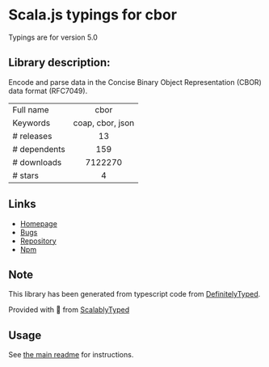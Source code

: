 
# Scala.js typings for cbor

Typings are for version 5.0

## Library description:
Encode and parse data in the Concise Binary Object Representation (CBOR) data format (RFC7049).

|                    |                 |
| ------------------ | :-------------: |
| Full name          | cbor |
| Keywords           | coap, cbor, json |
| # releases         | 13 |
| # dependents       | 159 |
| # downloads        | 7122270 |
| # stars            | 4 |

## Links
- [Homepage](https://github.com/hildjj/node-cbor/tree/master/packages/cbor)
- [Bugs](https://github.com/hildjj/node-cbor/issues)
- [Repository](https://github.com/hildjj/node-cbor)
- [Npm](https://www.npmjs.com/package/cbor)
    


## Note
This library has been generated from typescript code from [DefinitelyTyped](https://definitelytyped.org).

Provided with :purple_heart: from [ScalablyTyped](https://github.com/oyvindberg/ScalablyTyped)

## Usage
See [the main readme](../../readme.md) for instructions.


